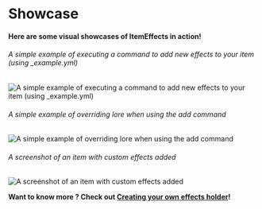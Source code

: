 # Showcase

#### Here are some visual showcases of ItemEffects in action!

###### A simple example of executing a command to add new effects to your item (using _example.yml)
<img src="iecommand.png" alt="A simple example of executing a command to add new effects to your item (using _example.yml)"/>

###### A simple example of overriding lore when using the add command
<img src="iealtlore.png" alt="A simple example of overriding lore when using the add command"/>

###### A screenshot of an item with custom effects added
<img src="ieitem.png" alt="A screenshot of an item with custom effects added"/>

**Want to know more ? Check out [Creating your own effects holder](Configuring-A-Holder-IE.md)!**